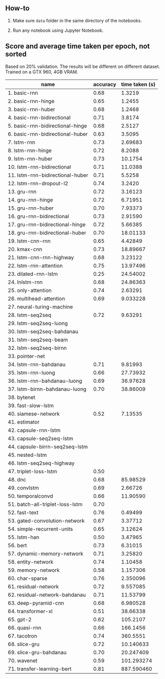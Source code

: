 ## How-to

1. Make sure `data` folder in the same directory of the notebooks.

2. Run any notebook using Jupyter Notebook.

## Score and average time taken per epoch, not sorted

Based on 20% validation. The results will be different on different dataset. Trained on a GTX 960, 4GB VRAM.

| name                             | accuracy | time taken (s) |
|----------------------------------|----------|----------------|
| 1. basic-rnn                     | 0.68     | 1.3219         |
| 2. basic-rnn-hinge               | 0.65     | 1.2455         |
| 3. basic-rnn-huber               | 0.68     | 1.2468         |
| 4. basic-rnn-bidirectional       | 0.71     | 3.8174         |
| 5. basic-rnn-bidirectional-hinge | 0.68     | 2.5127         |
| 6. basic-rnn-bidirectional-huber | 0.63     | 3.5095         |
| 7. lstm-rnn                      | 0.73     | 2.69683        |
| 8. lstm-rnn-hinge                | 0.72     | 8.2088         |
| 9. lstm-rnn-huber                | 0.73     | 10.1754        |
| 10. lstm-rnn-bidirectional       | 0.71     | 11.0388        |
| 11. lstm-rnn-bidirectional-huber | 0.71     | 5.5258         |
| 12. lstm-rnn-dropout-l2          | 0.74     | 3.2420         |
| 13. gru-rnn                      | 0.72     | 3.16123        |
| 14. gru-rnn-hinge                | 0.72     | 6.71951        |
| 15. gru-rnn-huber                | 0.70     | 7.93373        |
| 16. gru-rnn-bidirectional        | 0.73     | 2.91590        |
| 17. gru-rnn-bidirectional-hinge  | 0.72     | 5.66385        |
| 18. gru-rnn-bidirectional-huber  | 0.70     | 18.01133       |
| 19. lstm-cnn-rnn                 | 0.65     | 4.42849        |
| 20. kmax-cnn                     | 0.73     | 18.89667       |
| 21. lstm-cnn-rnn-highway         | 0.68     | 3.23122        |
| 22. lstm-rnn-attention           | 0.75     | 13.97496       |
| 23. dilated-rnn-lstm             | 0.25     | 24.54002       |
| 24. lnlstm-rnn                   | 0.68     | 24.86363       |
| 25. only-attention               | 0.74     | 2.63291        |
| 26. multihead-attention          | 0.69     | 9.033228       |
| 27. neural-turing-machine        |          |                |
| 28. lstm-seq2seq                 | 0.72     | 9.63291        |
| 29. lstm-seq2seq-luong           |          |                |
| 30. lstm-seq2seq-bahdanau        |          |                |
| 31. lstm-seq2seq-beam            |          |                |
| 32. lstm-seq2seq-birnn           |          |                |
| 33. pointer-net                  |          |                |
| 34. lstm-rnn-bahdanau            | 0.71     | 9.81993        |
| 35. lstm-rnn-luong               | 0.66     | 27.73932       |
| 36. lstm-rnn-bahdanau-luong      | 0.69     | 36.97628       |
| 37. lstm-birnn-bahdanau-luong    | 0.70     | 38.86009       |
| 38. bytenet                      |          |                |
| 39. fast-slow-lstm               |          |                |
| 40. siamese-network              | 0.52     | 7.13535        |
| 41. estimator                    |          |                |
| 42. capsule-rnn-lstm             |          |                |
| 43. capsule-seq2seq-lstm         |          |                |
| 44. capsule-birrn-seq2seq-lstm   |          |                |
| 45. nested-lstm                  |          |                |
| 46. lstm-seq2seq-highway         |          |                |
| 47. triplet-loss-lstm            | 0.50     |                |
| 48. dnc                          | 0.68     | 85.98529       |
| 49. convlstm                     | 0.69     | 2.66726        |
| 50. temporalconvd                | 0.66     | 11.90590       |
| 51. batch-all-triplet-loss-lstm  | 0.70     |                |
| 52. fast-text                    | 0.76     | 0.49499        |
| 53. gated-convolution-network    | 0.67     | 3.37712        |
| 54. simple-recurrent-units       | 0.65     | 3.12624        |
| 55. lstm-han                     | 0.50     | 3.47965        |
| 56. bert                         | 0.73     | 6.31015        |
| 57. dynamic-memory-network       | 0.71     | 3.25820        |
| 58. entity-network               | 0.74     | 1.10458        |
| 59. memory-network               | 0.58     | 1.157306       |
| 60. char-sparse                  | 0.76     | 2.350096       |
| 61. residual-network             | 0.72     | 9.557085       |
| 62. residual-network-bahdanau    | 0.71     | 11.53799       |
| 63. deep-pyramid-cnn             | 0.68     | 6.980528       |
| 64. transformer-xl               | 0.51     | 38.66338       |
| 65. gpt-2                        | 0.62     | 105.2107       |
| 66. quasi-rnn                    | 0.66     | 166.1456       |
| 67. tacotron                     | 0.74     | 360.5551       |
| 68. slice-gru                    | 0.72     | 10.140633      |
| 69. slice-gru-bahdanau           | 0.70     | 20.247409      |
| 70. wavenet                      | 0.59     | 101.293274     |
| 71. transfer-learning-bert       | 0.81     | 887.590460     |

